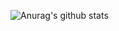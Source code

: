 ![Anurag's github stats](https://github-readme-stats.vercel.app/api?username=dongyeop00s&show_icons=true&theme=great-gatsby)
